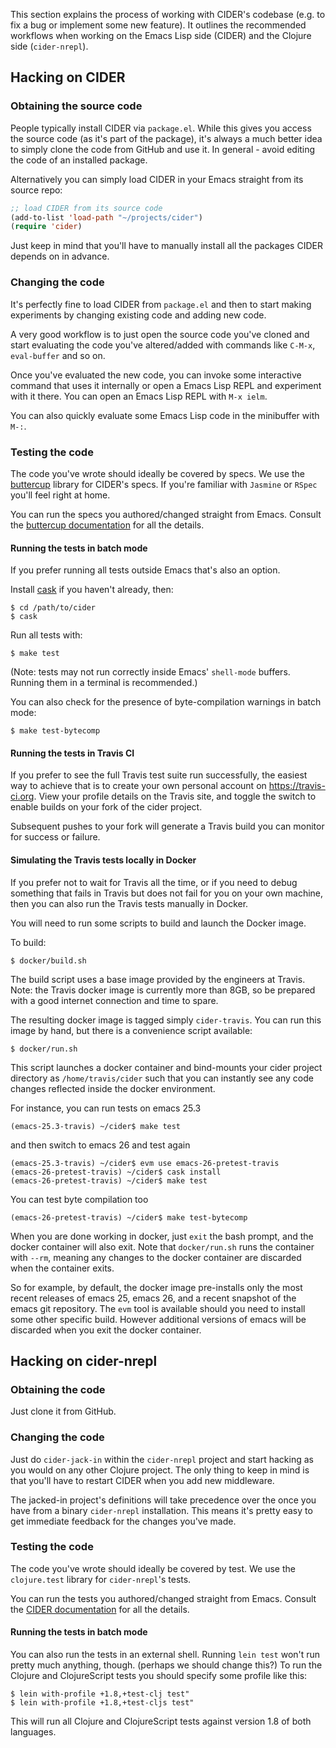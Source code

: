 This section explains the process of working with CIDER's codebase (e.g. to fix
a bug or implement some new feature). It outlines the recommended workflows when
working on the Emacs Lisp side (CIDER) and the Clojure side (`cider-nrepl`).

## Hacking on CIDER

### Obtaining the source code

People typically install CIDER via `package.el`. While this gives you access the
source code (as it's part of the package), it's always a much better idea to
simply clone the code from GitHub and use it. In general - avoid editing the
code of an installed package.

Alternatively you can simply load CIDER in your Emacs straight from its source
repo:

```el
;; load CIDER from its source code
(add-to-list 'load-path "~/projects/cider")
(require 'cider)
```

Just keep in mind that you'll have to manually install all the packages CIDER
depends on in advance.

### Changing the code

It's perfectly fine to load CIDER from `package.el` and then to start making
experiments by changing existing code and adding new code.

A very good workflow is to just open the source code you've cloned and start
evaluating the code you've altered/added with commands like `C-M-x`,
`eval-buffer` and so on.

Once you've evaluated the new code, you can invoke some interactive command that
uses it internally or open a Emacs Lisp REPL and experiment with it there. You
can open an Emacs Lisp REPL with `M-x ielm`.

You can also quickly evaluate some Emacs Lisp code in the minibuffer with `M-:`.

### Testing the code

The code you've wrote should ideally be covered by specs. We use
the [buttercup](https://github.com/jorgenschaefer/emacs-buttercup) library for
CIDER's specs. If you're familiar with `Jasmine` or `RSpec` you'll feel right at
home.

You can run the specs you authored/changed straight from Emacs. Consult
the
[buttercup documentation](https://github.com/jorgenschaefer/emacs-buttercup/blob/master/docs/running-tests.md) for
all the details.

#### Running the tests in batch mode

If you prefer running all tests outside Emacs that's also an option.

Install [cask](https://github.com/cask/cask) if you haven't
already, then:

```
$ cd /path/to/cider
$ cask
```

Run all tests with:

```
$ make test
```

(Note: tests may not run correctly inside Emacs' `shell-mode` buffers. Running
them in a terminal is recommended.)

You can also check for the presence of byte-compilation warnings in batch mode:

```
$ make test-bytecomp
```

#### Running the tests in Travis CI

If you prefer to see the full Travis test suite run successfully, the easiest
way to achieve that is to create your own personal account on
https://travis-ci.org. View your profile details on the Travis site, and toggle
the switch to enable builds on your fork of the cider project.

Subsequent pushes to your fork will generate a Travis build you can monitor for
success or failure.

#### Simulating the Travis tests locally in Docker

If you prefer not to wait for Travis all the time, or if you need to debug
something that fails in Travis but does not fail for you on your own machine,
then you can also run the Travis tests manually in Docker.

You will need to run some scripts to build and launch the Docker image.

To build:
```
$ docker/build.sh
```

The build script uses a base image provided by the engineers at Travis. Note: the
Travis docker image is currently more than 8GB, so be prepared with a good
internet connection and time to spare.

The resulting docker image is tagged simply `cider-travis`. You can run this
image by hand, but there is a convenience script available:
```
$ docker/run.sh
```

This script launches a docker container and bind-mounts your cider project
directory as `/home/travis/cider` such that you can instantly see any code
changes reflected inside the docker environment.

For instance, you can run tests on emacs 25.3
```
(emacs-25.3-travis) ~/cider$ make test
```

and then switch to emacs 26 and test again

```
(emacs-25.3-travis) ~/cider$ evm use emacs-26-pretest-travis
(emacs-26-pretest-travis) ~/cider$ cask install
(emacs-26-pretest-travis) ~/cider$ make test
```

You can test byte compilation too
```
(emacs-26-pretest-travis) ~/cider$ make test-bytecomp
```

When you are done working in docker, just `exit` the bash prompt, and the docker
container will also exit. Note that `docker/run.sh` runs the container with
`--rm`, meaning any changes to the docker container are discarded when the
container exits.

So for example, by default, the docker image pre-installs only the most recent
releases of emacs 25, emacs 26, and a recent snapshot of the emacs git
repository. The `evm` tool is available should you need to install some other
specific build. However additional versions of emacs will be discarded when
you exit the docker container.

## Hacking on cider-nrepl

### Obtaining the code

Just clone it from GitHub.

### Changing the code

Just do `cider-jack-in` within the `cider-nrepl` project and start hacking as
you would on any other Clojure project.  The only thing to keep in mind is that
you'll have to restart CIDER when you add new middleware.

The jacked-in project's definitions will take precedence over the once you have
from a binary `cider-nrepl` installation. This means it's pretty easy to get
immediate feedback for the changes you've made.

### Testing the code

The code you've wrote should ideally be covered by test. We use the
`clojure.test` library for `cider-nrepl`'s tests.

You can run the tests you authored/changed straight from Emacs. Consult the
[CIDER documentation](running_tests.md) for all the details.

#### Running the tests in batch mode

You can also run the tests in an external shell. Running `lein test` won't run
pretty much anything, though. (perhaps we should change this?) To run the
Clojure and ClojureScript tests you should specify some profile like this:

```
$ lein with-profile +1.8,+test-clj test"
$ lein with-profile +1.8,+test-cljs test"
```

This will run all Clojure and ClojureScript tests against version 1.8 of both
languages.
